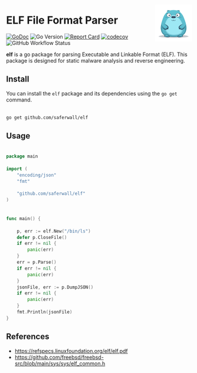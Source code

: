 <a href="https://saferwall.com" target="_blank" rel="noopener noreferrer"><img align="right" width="100" src=".github/assets/logo.png" alt="Saferwall logo"></a>

# ELF File Format Parser

[![GoDoc](http://godoc.org/github.com/saferwall/elf?status.svg)](https://pkg.go.dev/github.com/saferwall/elf) ![Go Version](https://img.shields.io/badge/go%20version-%3E=1.17-61CFDD.svg) [![Report Card](https://goreportcard.com/badge/github.com/saferwall/elf)](https://goreportcard.com/report/github.com/saferwall/elf) [![codecov](https://codecov.io/gh/saferwall/elf/branch/main/graph/badge.svg?token=ND685DTHZT)](https://codecov.io/gh/saferwall/elf) ![GitHub Workflow Status](https://img.shields.io/github/actions/workflow/status/saferwall/elf/ci.yaml?branch=main)

**elf** is a go package for parsing Executable and Linkable Format (ELF). This package is designed for static malware analysis and reverse engineering.

## Install

You can install the ```elf``` package and its dependencies using the ```go get``` command.

```sh

go get github.com/saferwall/elf

```

## Usage

```go

package main

import (
	"encoding/json"
	"fmt"

	"github.com/saferwall/elf"
)


func main() {

	p, err := elf.New("/bin/ls")
	defer p.CloseFile()
	if err != nil {
		panic(err)
	}
	err = p.Parse()
	if err != nil {
		panic(err)
	}
	jsonFile, err := p.DumpJSON()
	if err != nil {
		panic(err)
	}
	fmt.Println(jsonFile)
}

```

## References

- https://refspecs.linuxfoundation.org/elf/elf.pdf
- https://github.com/freebsd/freebsd-src/blob/main/sys/sys/elf_common.h
